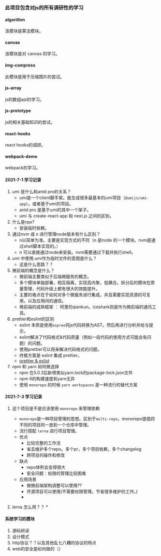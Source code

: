 ### 此项目包含对js的所有调研性的学习

#### algorithm
该模块是算法模块。

#### canvas
该模块是对 canvas 的学习。

#### img-compress
此模块是用于压缩图片的尝试。

#### js-array
js的数组api的学习。

#### js-prototype
js的相关基础知识的尝试。

#### react-hooks
react hooks的调研。

#### webpack-demo
webpack的学习。

#### 2021-7-1 学习记录
1. umi 是什么和antd pro的关系？
    * umi是一个client脚手架。能生成很多最基本的umi项目（`@umijs/umi-app`）。或者基于umi的项目。
    * antd pro 是基于umi的其中一个架子。
    * umi 与 create-react-app 和 next.js 之间的区别。
2. 什么是npx?
    * 安装临时依赖。
3. 通过nvm 或 n 进行管理node版本有什么区别？
    * n以简单为准。主要是实现方式的不同（n 是node 的一个模块。nvm是通过shell脚本实现的。）
    * n 可以直接通过node来安装。nvm需要通过下载并执行shell。
4. umi 中使用.umi作为临时文件的意图是什么？
    * 这是什么思路？？
5. 微前端的概念是什么？
    * 微前端主要类似于后端微服务的概念。
    * 多个模块单独部署，相互隔离，实现高内聚，低耦合。拆分后的模块在质量管理，代码升级上都有很大的效能提升。
    * 主要的难点在于如何对多个微服务进行集成。并且需要实现资源的可复用，以及应用间的通信。
    * 微前端的成熟框架 ： 阿里的qiankun。iceshark则是作为微前端的通讯工具。
6. prettier和eslint的区别
    * eslint 本质是使用`espree`将js代码转换为AST。然后再进行分析并给与提示。
    * eslint解决了代码格式&代码质量（例如一段代码的使用方式可能会有问题）的问题。
    * 使用prettier可以用来解决代码格式的问题。
    * 终极方案是 eslint 集成 prettier。
    * [prettier & eslist](https://zhuanlan.zhihu.com/p/80574300)
7. npm 和 yarn 如何做选择
    * npm 在5.0.3后新增类似yarn.lock的package-lock.json文件
    * npm 6的构建速度和yarn无异
    * 使用 `monorepo` 的时候 `yarn workspaces` 是一种流行的替代方案

#### 2021-7-3 学习记录
1. 这个项目是不是应该使用 `monorepo` 来管理依赖
    * `monorepo`是一种项目管理的思想。区别于`multi-repo`，monorepo提倡将不同的项目同一放到一个仓库中管理。
    * 流行搭配 `lerna` 进行项目管理。
    * 优点
        * 比较完整的工作流
        * 省去维护多个repo。多个pr，多个项目依赖，多个changelog
        * 跨项目的操作和修改
    * 缺点
        * repo体积会变得很大
        * 安全问题：权限的管理比较困难
    * 应用场景
        * 做微前端架构调整可以使用??
        * 开源项目可以使用(不需要权限管理。节省很多维护的工作。)
        * 

2. lerna 怎么用？？
    * 

#### 系统学习的模块
1. 源码研读
2. 设计模式
3. http协议？？以及其他乱七八糟的协议的特点
4. web的安全是如何做的（）
